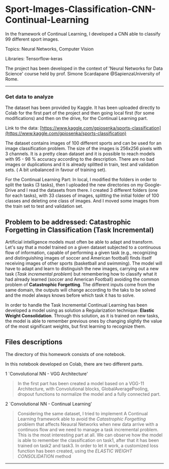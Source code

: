 # Sport-Images-Classification-CNN-Continual-Learning
In the framework of Continual Learning, I developed a CNN able to classify 99 different sport images.

Topics: Neural Networks, Computer Vision

Libraries: Tensorflow-keras

The project has been developed in the context of 'Neural Networks for Data Science' course held by prof. Simone Scardapane @SapienzaUniversity of Rome.

**********************

### Get data to analyze
The dataset has been provided by Kaggle. It has been uploaded directly to Colab for the first part of the project
and then going local first (for some modifications) and then on the drive, for the Continual Learning part.

Link to the data: [https://www.kaggle.com/gpiosenka/sports-classification](https://www.kaggle.com/gpiosenka/sports-classification)

The dataset contains images of 100 different sports and can be used for an image classification problem. The size of the images is 256x256 pixels with 3 channels. 
It is a pretty clean dataset and it is possible to reach models with 95 - 98 % accuracy according to the description. 
There are no bad images or duplications and it is already splitted in train, test and validation sets. ( A bit unbalanced in favour of training set).

For the Continual Learning Part:
In local, I modified the folders in order to split the tasks (3 tasks), then I uploaded the new directories on my Google-Drive and I read the datasets from there.
I created 3 different folders (one for each tasks), with 33 classes of images, 
splitting the initial folder of 100 classes and deleting one class of images. And I moved some images from the train set to test and validation set.

## Problem to be addressed: Catastrophic Forgetting in Classification (Task Incremental)

Artificial intelligence models must often be able to adapt and transform. Let's say that a model trained on a given dataset subjected
to a continuous flow of information, capable of performing a given task (e.g., recognizing and distinguishing images of soccer and American football) 
finds itself receiving images of other sports (basketball and swimming).
The model will have to adapt and learn to distinguish the new images, carrying out a new task (*Task incremental problem*)
but remembering how to classify what it had already learned (soccer and American Football) avoiding the common problem of **Catastrophic Forgetting**.
The different inputs come from the same domain, the outputs will change according to the taks to be solved and
the model always knows before which task it has to solve.

In order to handle the Task Incremental Continual Learning has been developed a model using as solution a Regularization technique: **Elastic Weight Consolidation**.
Through this solution, as it is trained on new tasks, the model is able to remember previous ones by changing slightly
the value of the most significant weights, but first learning to recognize them.

## Files descriptions
The directory of this homework consists of one notebook.

In this notebook developed on Colab, there are two different parts.

1 `Convolutional NN - VGG Architecture'
> In the first part has been created a model based on a VGG-11 Architecture, with Convolutional blocks, GlobalAveragePooling,
> dropout functions to normalize the model and a fully connected part.

2 `Convolutional NN - Continual Learning'
> Considering the same dataset, I tried to implement A Continual Learning framework able to avoid the *Catastrophic Forgetting* problem
> that affects Neaural Networks when new data arrive with a continuos flow and we need to manage a task incremental problem. This is the most interesting part
> at all. We can observe how the model is able to remember the classification on task1, after that it has been trained on task2 and task3. 
> In order to let it work, a customized loss function has been created, using the *ELASTIC WEIGHT CONSOLIDATION* method

**********************


